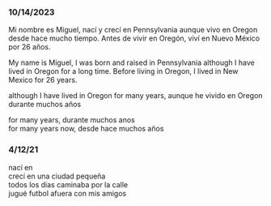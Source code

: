 
### 10/14/2023
Mi nombre es Miguel, nací y crecí en Pennsylvania aunque vivo en Oregon desde hace mucho tiempo. Antes de vivir en Oregón, viví en Nuevo México por 26 años.

My name is Miguel, I was born and raised in Pennsylvania although I have lived in Oregon for a long time. Before living in Oregon, I lived in New Mexico for 26 years.

although I have lived in Oregon for many years, aunque he vivido en Oregon durante muchos años

for many years, durante muchos anos   
for many years now, desde hace muchos años

### 4/12/21

nací en   
crecí en una ciudad pequeña   
todos los dias caminaba por la calle   
jugué futbol afuera con mis amigos   
